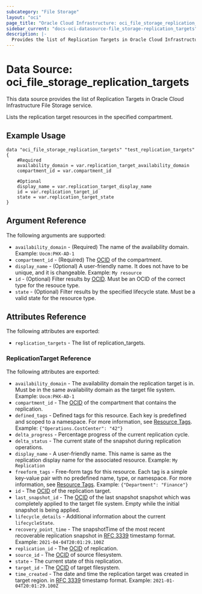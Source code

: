 ```yaml
---
subcategory: "File Storage"
layout: "oci"
page_title: "Oracle Cloud Infrastructure: oci_file_storage_replication_targets"
sidebar_current: "docs-oci-datasource-file_storage-replication_targets"
description: |-
  Provides the list of Replication Targets in Oracle Cloud Infrastructure File Storage service
---
```


# Data Source: oci_file_storage_replication_targets
This data source provides the list of Replication Targets in Oracle Cloud Infrastructure File Storage service.

Lists the replication target resources in the specified compartment.


## Example Usage

```hcl
data "oci_file_storage_replication_targets" "test_replication_targets" {
	#Required
	availability_domain = var.replication_target_availability_domain
	compartment_id = var.compartment_id

	#Optional
	display_name = var.replication_target_display_name
	id = var.replication_target_id
	state = var.replication_target_state
}
```

## Argument Reference

The following arguments are supported:

* `availability_domain` - (Required) The name of the availability domain.  Example: `Uocm:PHX-AD-1` 
* `compartment_id` - (Required) The [OCID](https://docs.cloud.oracle.com/iaas/Content/General/Concepts/identifiers.htm) of the compartment.
* `display_name` - (Optional) A user-friendly name. It does not have to be unique, and it is changeable.  Example: `My resource` 
* `id` - (Optional) Filter results by [OCID](https://docs.cloud.oracle.com/iaas/Content/General/Concepts/identifiers.htm). Must be an OCID of the correct type for the resouce type. 
* `state` - (Optional) Filter results by the specified lifecycle state. Must be a valid state for the resource type. 


## Attributes Reference

The following attributes are exported:

* `replication_targets` - The list of replication_targets.

### ReplicationTarget Reference

The following attributes are exported:

* `availability_domain` - The availability domain the replication target is in. Must be in the same availability domain as the target file system. Example: `Uocm:PHX-AD-1` 
* `compartment_id` - The [OCID](https://docs.cloud.oracle.com/iaas/Content/General/Concepts/identifiers.htm) of the compartment that contains the replication.
* `defined_tags` - Defined tags for this resource. Each key is predefined and scoped to a namespace. For more information, see [Resource Tags](https://docs.cloud.oracle.com/iaas/Content/General/Concepts/resourcetags.htm). Example: `{"Operations.CostCenter": "42"}` 
* `delta_progress` - Percentage progress of the current replication cycle. 
* `delta_status` - The current state of the snapshot during replication operations.
* `display_name` - A user-friendly name. This name is same as the replication display name for the associated resource. Example: `My Replication` 
* `freeform_tags` - Free-form tags for this resource. Each tag is a simple key-value pair with no predefined name, type, or namespace. For more information, see [Resource Tags](https://docs.cloud.oracle.com/iaas/Content/General/Concepts/resourcetags.htm). Example: `{"Department": "Finance"}` 
* `id` - The [OCID](https://docs.cloud.oracle.com/iaas/Content/General/Concepts/identifiers.htm) of the replication target.
* `last_snapshot_id` - The [OCID](https://docs.cloud.oracle.com/iaas/Content/General/Concepts/identifiers.htm) of the last snapshot snapshot which was completely applied to the target file system. Empty while the initial snapshot is being applied. 
* `lifecycle_details` - Additional information about the current `lifecycleState`.
* `recovery_point_time` - The snapshotTime of the most recent recoverable replication snapshot in [RFC 3339](https://tools.ietf.org/rfc/rfc3339) timestamp format. Example: `2021-04-04T20:01:29.100Z` 
* `replication_id` - The [OCID](https://docs.cloud.oracle.com/iaas/Content/General/Concepts/identifiers.htm) of replication.
* `source_id` - The [OCID](https://docs.cloud.oracle.com/iaas/Content/General/Concepts/identifiers.htm) of source filesystem.
* `state` - The current state of this replication.
* `target_id` - The [OCID](https://docs.cloud.oracle.com/iaas/Content/General/Concepts/identifiers.htm) of target filesystem.
* `time_created` - The date and time the replication target was created in target region. in [RFC 3339](https://tools.ietf.org/rfc/rfc3339) timestamp format. Example: `2021-01-04T20:01:29.100Z` 

